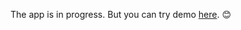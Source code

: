 The app is in progress. But you can try demo [here](https://yelyzaveta-kuzmina.github.io/blitzcards/). :blush:
